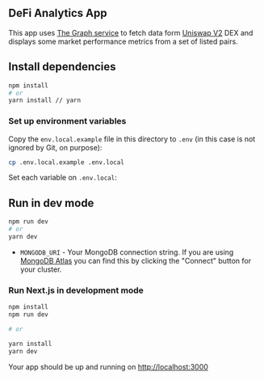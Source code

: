 ## DeFi Analytics App

This app uses [The Graph service](https://thegraph.com/hosted-service/subgraph/uniswap/uniswap-v2?selected=playground) to fetch data form [Uniswap V2](https://uniswap.org/blog/uniswap-v2) DEX and displays some market performance metrics from a set of listed pairs.

## Install dependencies

```bash
npm install
# or
yarn install // yarn
```

### Set up environment variables

Copy the `env.local.example` file in this directory to `.env` (in this case is not ignored by Git, on purpose):

```bash
cp .env.local.example .env.local
```

Set each variable on `.env.local`:

## Run in dev mode

```bash
npm run dev
# or
yarn dev
```

- `MONGODB_URI` - Your MongoDB connection string. If you are using [MongoDB Atlas](https://mongodb.com/atlas) you can find this by clicking the "Connect" button for your cluster.

### Run Next.js in development mode

```bash
npm install
npm run dev

# or

yarn install
yarn dev
```

Your app should be up and running on [http://localhost:3000](http://localhost:3000)
